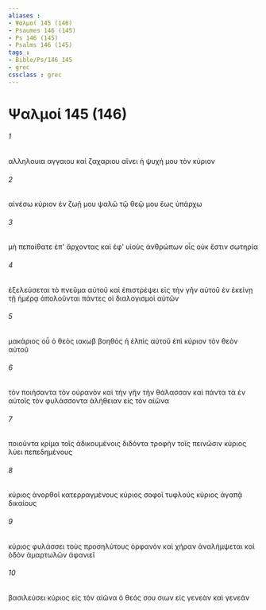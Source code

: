 ```yaml
---
aliases : 
- Ψαλμοί 145 (146)
- Psaumes 146 (145)
- Ps 146 (145)
- Psalms 146 (145)
tags : 
- Bible/Ps/146_145
- grec
cssclass : grec
---
```


# Ψαλμοί 145 (146)

###### 1
αλληλουια αγγαιου καὶ ζαχαριου αἴνει ἡ ψυχή μου τὸν κύριον
###### 2
αἰνέσω κύριον ἐν ζωῇ μου ψαλῶ τῷ θεῷ μου ἕως ὑπάρχω
###### 3
μὴ πεποίθατε ἐπ' ἄρχοντας καὶ ἐφ' υἱοὺς ἀνθρώπων οἷς οὐκ ἔστιν σωτηρία
###### 4
ἐξελεύσεται τὸ πνεῦμα αὐτοῦ καὶ ἐπιστρέψει εἰς τὴν γῆν αὐτοῦ ἐν ἐκείνῃ τῇ ἡμέρᾳ ἀπολοῦνται πάντες οἱ διαλογισμοὶ αὐτῶν
###### 5
μακάριος οὗ ὁ θεὸς ιακωβ βοηθός ἡ ἐλπὶς αὐτοῦ ἐπὶ κύριον τὸν θεὸν αὐτοῦ
###### 6
τὸν ποιήσαντα τὸν οὐρανὸν καὶ τὴν γῆν τὴν θάλασσαν καὶ πάντα τὰ ἐν αὐτοῖς τὸν φυλάσσοντα ἀλήθειαν εἰς τὸν αἰῶνα
###### 7
ποιοῦντα κρίμα τοῖς ἀδικουμένοις διδόντα τροφὴν τοῖς πεινῶσιν κύριος λύει πεπεδημένους
###### 8
κύριος ἀνορθοῖ κατερραγμένους κύριος σοφοῖ τυφλούς κύριος ἀγαπᾷ δικαίους
###### 9
κύριος φυλάσσει τοὺς προσηλύτους ὀρφανὸν καὶ χήραν ἀναλήμψεται καὶ ὁδὸν ἁμαρτωλῶν ἀφανιεῖ
###### 10
βασιλεύσει κύριος εἰς τὸν αἰῶνα ὁ θεός σου σιων εἰς γενεὰν καὶ γενεάν
